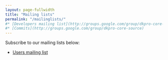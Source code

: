 ```yaml
---
layout: page-fullwidth
title: "Mailing lists"
permalink: "/mailinglists/"
#* [Developers mailing list](http://groups.google.com/group/dkpro-core-developers)
#* [Commits](http://groups.google.com/group/dkpro-core-source)
---
```


Subscribe to our mailing lists below:

* [Users mailing list](http://groups.google.com/group/dkpro-statistics-users)
